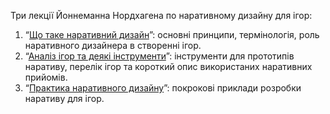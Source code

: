 Три лекції Йоннеманна Нордхагена по наративному дизайну для ігор: 

1. “[Що таке наративний дизайн](https://johnnemann.medium.com/narrative-design-101-what-is-narrative-design-d14c0ecc391f)”: основні принципи, термінологія, роль наративного дизайнера в створенні ігор.
2. “[Аналіз ігор та деякі інструменти](https://johnnemann.medium.com/narrative-design-101-game-analysis-plus-some-tools-dce500906088)”: інструменти для прототипів наративу, перелік ігор та короткий опис використаних наративних прийомів.
3. “[Практика наративного дизайну](https://johnnemann.medium.com/narrative-design-101-practical-narrative-design-6721472b920f)”: покрокові приклади розробки наративу для ігор.
